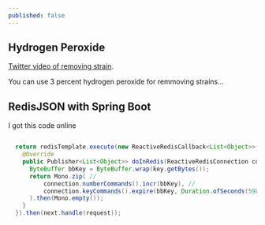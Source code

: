 ```yaml
---
published: false
---
```

## Hydrogen Peroxide

[Twitter video of removing strain](https://twitter.com/chemicalsreacts/status/1571069901716197376). 

You can use 3 percent hydrogen peroxide for remmoving strains...


## RedisJSON with Spring Boot

I got this code online

```java

  return redisTemplate.execute(new ReactiveRedisCallback<List<Object>>() {
    @Override
    public Publisher<List<Object>> doInRedis(ReactiveRedisConnection connection) throws DataAccessException {
      ByteBuffer bbKey = ByteBuffer.wrap(key.getBytes());
      return Mono.zip( //
          connection.numberCommands().incr(bbKey), //
          connection.keyCommands().expire(bbKey, Duration.ofSeconds(59L)) //
      ).then(Mono.empty());
    }
  }).then(next.handle(request));
```
